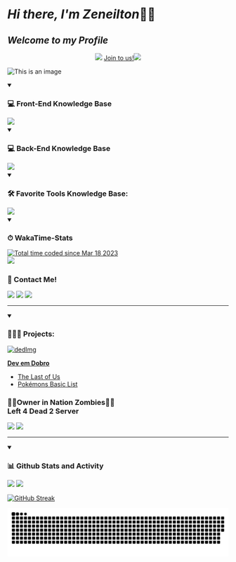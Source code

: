 <h1 align="left"><em>Hi there, I'm Zeneilton</em>👋🏽</h1>
<h2 align="left"><em>Welcome to my Profile</em></h2>
<div align="center">
  <a href="https://github.com/Zeneilton"><img src="https://readme-typing-svg.demolab.com/?lines=Web%20Developer;Experienced%20Web%20Designer;5%2B%20Years%20of%20Coding%20Experience;Always%20Learning%20News%20Techniques&font=Ubuntu&center=true&width=500&height=70&color=dc143c&vCenter=true&pause=1000&size=24"></a>
  <a href="https://discord.me/devzones">Join to us!<img src="https://github.com/Zeneilton/Zeneilton/blob/main/icons/discord-dc143c.svg" title"Discord @zenel" width="60px"></a>
</div> 

![This is an image](https://cdn.discordapp.com/attachments/1106062888017330206/1106697340561137716/Opera_Instantaneo_2023-05-12_175358_127.0.0.1.png)
  
<details open>
  <summary><h3 align="left"><strong>💻 Front-End Knowledge Base</strong></h3></summary>
  <img src="https://skillicons.dev/icons?i=react,materialui,redux,javascript,styledcomponents,sass,css,html,vite,git&perline=5" />
</details>

<details open>
  <summary><h3 align="left"><strong>💻 Back-End Knowledge Base</strong></h3></summary>
  <img src="https://skillicons.dev/icons?i=nodejs,sequelize,prisma,mysql,postgresql,mongodb,firebase,java,spring,php&perline=5" />
</details>

<details open>
  <summary><h3 align="left"><strong>🛠️ Favorite Tools Knowledge Base:</strong></h3></summary>
  <img src="https://skillicons.dev/icons?i=vscode,idea,androidstudio,github,gitlab,bash,kotlin,postman,linux,aws&perline=5" />
</details>  

<details open>
  <summary><h3 align="left"><strong>⏱ WakaTime-Stats</strong></h3></summary>
  <a href="https://wakatime.com/@5b16e0ec-6419-487c-9792-82c9468dd942"><img src="https://wakatime.com/badge/user/5b16e0ec-6419-487c-9792-82c9468dd942.svg" alt="Total time coded since Mar 18 2023" /></a><br>
  <img height="250em" src="https://github-readme-stats.vercel.app/api/wakatime?username=zeneldev&show_icons=true&theme=dracula" />
</details>

<div align="left">
<h3>🔗 Contact Me!</h3>
  <a href="https://www.linkedin.com/in/zeneilton-granja/" target="_blank"><img src="https://img.shields.io/badge/-LinkedIn-%230077B5?style=for-the-badge&logo=linkedin&logoColor=white" target="_blank"></a>
  <a href="https://instagram.com/zenel.gp" target="_blank"><img src="https://img.shields.io/badge/-Instagram-%23E4405F?style=for-the-badge&logo=instagram&logoColor=white" target="_blank"></a> <a href = "mailto:zeneiltongranja@gmail.com"><img src="https://img.shields.io/badge/-Gmail-%23333?style=for-the-badge&logo=gmail&logoColor=white" target="_blank"></a>
</div>
<hr>
<details open>
  <summary><h3 align="left"><strong>👨🏽‍💻 Projects:</strong></h3></summary>
<a href="https://devemdobro.com/matriculas-abertas/" target="_blank">
 <img src="https://devemdobro.com/wp-content/uploads/2022/08/hero-ListaEspera-mob.jpg" alt="dedImg" style="width:110px;height:110px;" title="Dev em Dobro - DevQuest">
 <p><b>Dev em Dobro</b></p>
</a>
<ul>
  <li><a href="https://zeneilton.github.io/the-last-of-us-project/" target="_blank">The Last of Us</a></li>
  <li><a href="https://pokemons.zeneiltongp.dev" target="_blank">Pokémons Basic List</a></li>
</ul>
  
<h3 align="left">🧟‍♂️Owner in Nation Zombies🧟‍♀️<br/>Left 4 Dead 2 Server</h3></summary>
    <a href="https://discord.gg/DnuFq97GQb" target="_blank"><img src="https://img.shields.io/badge/Discord-7289DA?style=for-the-badge&logo=discord&logoColor=white" target="_blank"></a> 
    <a href="https://www.youtube.com/channel/UC--1f9e7e7nZkeuPhJWVcBQ" target="_blank"><img src="https://img.shields.io/badge/YouTube-FF0000?style=for-the-badge&logo=youtube&logoColor=white" target="_blank"></a>
</details>
<hr>
<details open>
  <summary><h3><strong>📊 Github Stats and Activity</strong></h3></summary>
  <img height="180em" src="https://github-readme-stats.vercel.app/api/top-langs/?username=Zeneilton&show_icons=true&theme=tokyonight&layout=compact&locale=pt-br&langs_count=10"/>
  <img height="180em" src="https://github-readme-stats.vercel.app/api?username=Zeneilton&hide=prs,issues&show_icons=true&theme=tokyonight&rank_icon=github&locale=pt-br&line_height=30"/>

[![GitHub Streak](https://streak-stats.demolab.com?user=Zeneilton&theme=tokyonight&fire=EB5454&border=FFFFFF)](https://github.com/Zeneilton)
  
![Snake animation](https://github.com/zeneilton/zeneilton/blob/output/github-contribution-grid-snake.svg)

</details>
